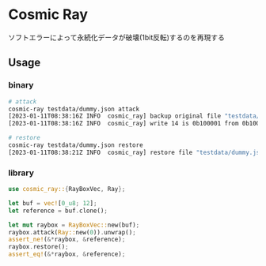 # Cosmic Ray

ソフトエラーによって永続化データが破壊(1bit反転)するのを再現する

## Usage

### binary

```sh
# attack
cosmic-ray testdata/dummy.json attack
[2023-01-11T08:38:16Z INFO  cosmic_ray] backup original file "testdata/dummy.orig"
[2023-01-11T08:38:16Z INFO  cosmic_ray] write 14 is 0b100001 from 0b100000

# restore
cosmic-ray testdata/dummy.json restore
[2023-01-11T08:38:21Z INFO  cosmic_ray] restore file "testdata/dummy.json"
```

### library

```rust
use cosmic_ray::{RayBoxVec, Ray};

let buf = vec![0_u8; 12];
let reference = buf.clone();

let mut raybox = RayBoxVec::new(buf);
raybox.attack(Ray::new(0)).unwrap();
assert_ne!(&*raybox, &reference);
raybox.restore();
assert_eq!(&*raybox, &reference);
```
